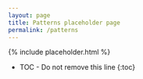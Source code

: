 ```yaml
---
layout: page
title: Patterns placeholder page
permalink: /patterns
---
```


{% include placeholder.html %}

* TOC - Do not remove this line
{:toc}
